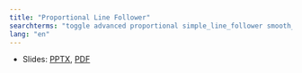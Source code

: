 ```yaml
---
title: "Proportional Line Follower"
searchterms: "toggle advanced proportional simple_line_follower smooth_line_follower three_stage_line_follower 3_stage_line_follower proportional_line_follower light_sensor moving color colour colour_sensor linefollower line_follower line"
lang: "en"
---
```

 <ul>
 <li class="ng-binding">Slides:
 <a href="translations/en-us/advanced/ProportionalControl.pptx">PPTX</a>,
 <a href="translations/en-us/advanced/ProportionalControl.pdf">PDF</a>
 </li>
 </ul>
